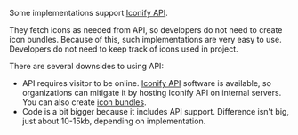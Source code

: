 Some implementations support [Iconify API](/sources/api/index.md).

They fetch icons as needed from API, so developers do not need to create icon bundles. Because of this, such implementations are very easy to use. Developers do not need to keep track of icons used in project.

There are several downsides to using API:

- API requires visitor to be online. [Iconify API](/sources/api/index.md) software is available, so organizations can mitigate it by hosting Iconify API on internal servers. You can also create [icon bundles](/sources/bundles/index.md).
- Code is a bit bigger because it includes API support. Difference isn't big, just about 10-15kb, depending on implementation.
